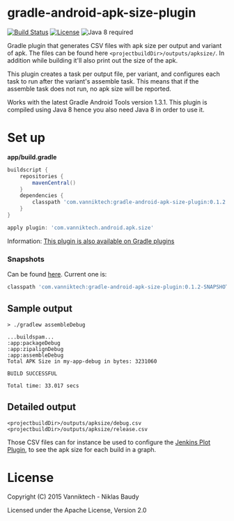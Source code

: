 # gradle-android-apk-size-plugin

[![Build Status](https://travis-ci.org/vanniktech/gradle-android-apk-size-plugin.svg)](https://travis-ci.org/vanniktech/gradle-android-apk-size-plugin)
[![License](http://img.shields.io/:license-apache-blue.svg)](http://www.apache.org/licenses/LICENSE-2.0.html)
![Java 8 required](https://img.shields.io/badge/java-8-brightgreen.svg)

Gradle plugin that generates CSV files with apk size per output and variant of apk. The files can be found here `<projectbuildDir>/outputs/apksize/`. In addition while building it'll also print out the size of the apk.

This plugin creates a task per output file, per variant, and configures each task to run after the variant's assemble task. This means that if the assemble task does not run, no apk size will be reported.

Works with the latest Gradle Android Tools version 1.3.1. This plugin is compiled using Java 8 hence you also need Java 8 in order to use it.

# Set up

**app/build.gradle**

```groovy
buildscript {
    repositories {
        mavenCentral()
    }
    dependencies {
        classpath 'com.vanniktech:gradle-android-apk-size-plugin:0.1.2'
    }
}

apply plugin: 'com.vanniktech.android.apk.size'
```

Information: [This plugin is also available on Gradle plugins](https://plugins.gradle.org/plugin/com.vanniktech.android.apk.size)

### Snapshots

Can be found [here](https://oss.sonatype.org/#nexus-search;quick~gradle-android-apk-size-plugin). Current one is:

```groovy
classpath 'com.vanniktech:gradle-android-apk-size-plugin:0.1.2-SNAPSHOT'
```

## Sample output

```
> ./gradlew assembleDebug

...buildspam...
:app:packageDebug
:app:zipalignDebug
:app:assembleDebug
Total APK Size in my-app-debug in bytes: 3231060

BUILD SUCCESSFUL

Total time: 33.017 secs
```

## Detailed output

```
<projectbuildDir>/outputs/apksize/debug.csv
<projectbuildDir>/outputs/apksize/release.csv
```

Those CSV files can for instance be used to configure the [Jenkins Plot Plugin](https://wiki.jenkins-ci.org/display/JENKINS/Plot+Plugin), to see the apk size for each build in a graph.

# License

Copyright (C) 2015 Vanniktech - Niklas Baudy

Licensed under the Apache License, Version 2.0